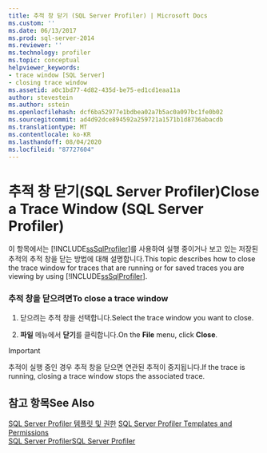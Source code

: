 ```yaml
---
title: 추적 창 닫기 (SQL Server Profiler) | Microsoft Docs
ms.custom: ''
ms.date: 06/13/2017
ms.prod: sql-server-2014
ms.reviewer: ''
ms.technology: profiler
ms.topic: conceptual
helpviewer_keywords:
- trace window [SQL Server]
- closing trace window
ms.assetid: a0c1bd77-4d82-435d-be75-ed1cd1eaa11a
author: stevestein
ms.author: sstein
ms.openlocfilehash: dcf6ba52977e1bdbea02a7b5ac0a097bc1fe0b02
ms.sourcegitcommit: ad4d92dce894592a259721a1571b1d8736abacdb
ms.translationtype: MT
ms.contentlocale: ko-KR
ms.lasthandoff: 08/04/2020
ms.locfileid: "87727604"
---
```

# <a name="close-a-trace-window-sql-server-profiler"></a><span data-ttu-id="5d36f-102">추적 창 닫기(SQL Server Profiler)</span><span class="sxs-lookup"><span data-stu-id="5d36f-102">Close a Trace Window (SQL Server Profiler)</span></span>
  <span data-ttu-id="5d36f-103">이 항목에서는 [!INCLUDE[ssSqlProfiler](../../includes/sssqlprofiler-md.md)]를 사용하여 실행 중이거나 보고 있는 저장된 추적의 추적 창을 닫는 방법에 대해 설명합니다.</span><span class="sxs-lookup"><span data-stu-id="5d36f-103">This topic describes how to close the trace window for traces that are running or for saved traces you are viewing by using [!INCLUDE[ssSqlProfiler](../../includes/sssqlprofiler-md.md)].</span></span>  
  
### <a name="to-close-a-trace-window"></a><span data-ttu-id="5d36f-104">추적 창을 닫으려면</span><span class="sxs-lookup"><span data-stu-id="5d36f-104">To close a trace window</span></span>  
  
1.  <span data-ttu-id="5d36f-105">닫으려는 추적 창을 선택합니다.</span><span class="sxs-lookup"><span data-stu-id="5d36f-105">Select the trace window you want to close.</span></span>  
  
2.  <span data-ttu-id="5d36f-106">**파일** 메뉴에서 **닫기**를 클릭합니다.</span><span class="sxs-lookup"><span data-stu-id="5d36f-106">On the **File** menu, click **Close**.</span></span>  
  
> [!IMPORTANT]  
>  <span data-ttu-id="5d36f-107">추적이 실행 중인 경우 추적 창을 닫으면 연관된 추적이 중지됩니다.</span><span class="sxs-lookup"><span data-stu-id="5d36f-107">If the trace is running, closing a trace window stops the associated trace.</span></span>  
  
## <a name="see-also"></a><span data-ttu-id="5d36f-108">참고 항목</span><span class="sxs-lookup"><span data-stu-id="5d36f-108">See Also</span></span>  
 <span data-ttu-id="5d36f-109">[SQL Server Profiler 템플릿 및 권한](sql-server-profiler-templates-and-permissions.md) </span><span class="sxs-lookup"><span data-stu-id="5d36f-109">[SQL Server Profiler Templates and Permissions](sql-server-profiler-templates-and-permissions.md) </span></span>  
 [<span data-ttu-id="5d36f-110">SQL Server Profiler</span><span class="sxs-lookup"><span data-stu-id="5d36f-110">SQL Server Profiler</span></span>](sql-server-profiler.md)  
  
  
